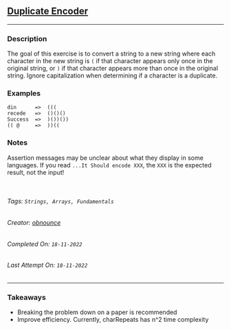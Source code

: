 ## [Duplicate Encoder](https://www.codewars.com/kata/54b42f9314d9229fd6000d9c)
---
### Description

The goal of this exercise is to convert a string to a new string where each character in the new string is `(` if that character appears only once in the original string, or `)` if that character appears more than once in the original string. Ignore capitalization when determining if a character is a duplicate.

### Examples

```
din      =>  (((
recede   =>  ()()()
Success  =>  )())())
(( @     =>  ))(( 
```

### Notes

Assertion messages may be unclear about what they display in some languages. If you read `...It Should encode XXX`, the `XXX` is the expected result, not the input!

<br>

###### Tags: `Strings, Arrays, Fundamentals`

###### Creator: [obnounce](https://www.codewars.com/users/obnounce)

###### Completed On: `18-11-2022`

###### Last Attempt On: `18-11-2022`

---

### Takeaways
- Breaking the problem down on a paper is recommended
- Improve efficiency. Currently, charRepeats has n^2 time complexity
